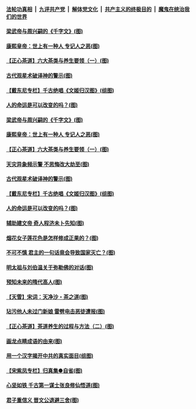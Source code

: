 

####  [法轮功真相](../../../../basic/blob/master/README.md?t=06212331) &nbsp;|&nbsp; [九评共产党](../../../../9ping.md/blob/master/README.md?t=06212331) &nbsp;|&nbsp; [解体党文化](../../../../jtdwh.md/blob/master/README.md?t=06212331)  &nbsp;|&nbsp; [共产主义的终极目的](../../../../gczydzjmd.md/blob/master/README.md?t=06212331) &nbsp;|&nbsp; [魔鬼在统治我们的世界](../../../../mgztzwmdsj.md/blob/master/README.md?t=06212331) 

#### [梁武帝与周兴嗣的《千字文》(图)](../pages/p7/936914.md?t=06212331) 

#### [康熙皇帝：世上有一种人 专记人之恶(图)](../pages/p7/937141.md?t=06212331) 

#### [【正心茶道】六大茶类与养生要领（一）(图)](../pages/p7/936910.md?t=06212331) 

#### [古代观星术破译神的警示(图)](../pages/p7/936938.md?t=06212331) 

#### [【戴东尼专栏】千古绝唱《文姬归汉图》(组图)](../pages/p7/933598.md?t=06212331) 

#### [人的命运是可以改变的吗？(图)](../pages/p7/936633.md?t=06212331) 

#### [梁武帝与周兴嗣的《千字文》(图)](../pages/p7/936914.md?t=06212331) 

#### [康熙皇帝：世上有一种人 专记人之恶(图)](../pages/p7/937141.md?t=06212331) 

#### [【正心茶道】六大茶类与养生要领（一）(图)](../pages/p7/936910.md?t=06212331) 

#### [天灾异象频示警 不思悔改大劫至(图)](../pages/p7/937076.md?t=06212331) 

#### [古代观星术破译神的警示(图)](../pages/p7/936938.md?t=06212331) 

#### [【戴东尼专栏】千古绝唱《文姬归汉图》(组图)](../pages/p7/933598.md?t=06212331) 

#### [人的命运是可以改变的吗？(图)](../pages/p7/936633.md?t=06212331) 

#### [辅助建文帝 奇人程济未卜先知(图)](../pages/p7/936751.md?t=06212331) 

#### [烟花女子莲花色是怎样修成正果的？(图)](../pages/p7/936627.md?t=06212331) 

#### [不可不慎 君主的一句话竟会导致国家灭亡？(图)](../pages/p7/936921.md?t=06212331) 

#### [明太祖与刘伯温关于弥勒佛的对话(图)](../pages/p7/936918.md?t=06212331) 

#### [预知未来的隋代高人(图)](../pages/p7/936519.md?t=06212331) 

#### [【天雪】宋词：天净沙・茶之道(图)](../pages/p7/936606.md?t=06212331) 

#### [玷污他人未过门新娘 雷劈电击恶徒遭报(图)](../pages/p7/936730.md?t=06212331) 

#### [【正心茶道】茶道养生的过程与方法（二）(图)](../pages/p7/936188.md?t=06212331) 

#### [画龙点睛成语的由来(图)](../pages/p7/936521.md?t=06212331) 

#### [用一个汉字揭开中共的真实面目(组图)](../pages/p7/936605.md?t=06212331) 

#### [【宋紫凤专栏】归真集●自省(图)](../pages/p7/936715.md?t=06212331) 

#### [心坚如铁 千古第一谋士张良修仙悟道(图)](../pages/p7/936518.md?t=06212331) 

#### [君子重信义 晋文公退避三舍(图)](../pages/p7/936517.md?t=06212331) 

